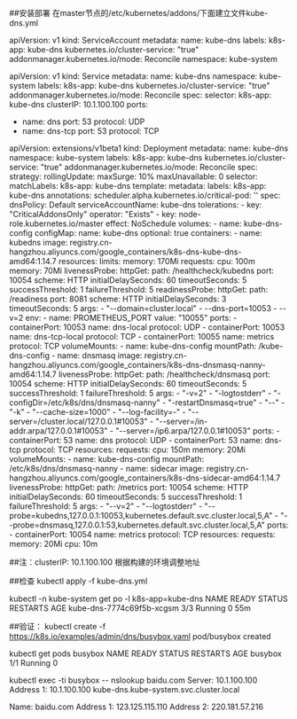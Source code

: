 ##安装部署
在master节点的/etc/kubernetes/addons/下面建立文件kube-dns.yml

apiVersion: v1
kind: ServiceAccount
metadata:
  name: kube-dns
  labels:
    k8s-app: kube-dns
    kubernetes.io/cluster-service: "true"
    addonmanager.kubernetes.io/mode: Reconcile
  namespace: kube-system

apiVersion: v1
kind: Service
metadata:
  name: kube-dns
  namespace: kube-system
  labels:
    k8s-app: kube-dns
    kubernetes.io/cluster-service: "true"
    addonmanager.kubernetes.io/mode: Reconcile
spec:
  selector:
    k8s-app: kube-dns
  clusterIP: 10.1.100.100
  ports:
  - name: dns
    port: 53
    protocol: UDP
  - name: dns-tcp
    port: 53
    protocol: TCP

apiVersion: extensions/v1beta1
kind: Deployment
metadata:
  name: kube-dns
  namespace: kube-system
  labels:
    k8s-app: kube-dns
    kubernetes.io/cluster-service: "true"
    addonmanager.kubernetes.io/mode: Reconcile
spec:
  strategy:
    rollingUpdate:
      maxSurge: 10%
      maxUnavailable: 0
  selector:
    matchLabels:
      k8s-app: kube-dns
  template:
    metadata:
      labels:
        k8s-app: kube-dns
      annotations:
        scheduler.alpha.kubernetes.io/critical-pod: ''
    spec:
      dnsPolicy: Default
      serviceAccountName: kube-dns
      tolerations:
      - key: "CriticalAddonsOnly"
        operator: "Exists"
      - key: node-role.kubernetes.io/master
        effect: NoSchedule
      volumes:
      - name: kube-dns-config
        configMap:
          name: kube-dns
          optional: true
      containers:
      - name: kubedns
        image: registry.cn-hangzhou.aliyuncs.com/google_containers/k8s-dns-kube-dns-amd64:1.14.7
        resources:
          limits:
            memory: 170Mi
          requests:
            cpu: 100m
            memory: 70Mi
        livenessProbe:
          httpGet:
            path: /healthcheck/kubedns
            port: 10054
            scheme: HTTP
          initialDelaySeconds: 60
          timeoutSeconds: 5
          successThreshold: 1
          failureThreshold: 5
        readinessProbe:
          httpGet:
            path: /readiness
            port: 8081
            scheme: HTTP
          initialDelaySeconds: 3
          timeoutSeconds: 5
        args:
        - "--domain=cluster.local"
        - --dns-port=10053
        - --v=2
        env:
        - name: PROMETHEUS_PORT
          value: "10055"
        ports:
        - containerPort: 10053
          name: dns-local
          protocol: UDP
        - containerPort: 10053
          name: dns-tcp-local
          protocol: TCP
        - containerPort: 10055
          name: metrics
          protocol: TCP
        volumeMounts:
        - name: kube-dns-config
          mountPath: /kube-dns-config
      - name: dnsmasq
        image: registry.cn-hangzhou.aliyuncs.com/google_containers/k8s-dns-dnsmasq-nanny-amd64:1.14.7
        livenessProbe:
          httpGet:
            path: /healthcheck/dnsmasq
            port: 10054
            scheme: HTTP
          initialDelaySeconds: 60
          timeoutSeconds: 5
          successThreshold: 1
          failureThreshold: 5
        args:
        - "-v=2"
        - "-logtostderr"
        - "-configDir=/etc/k8s/dns/dnsmasq-nanny"
        - "-restartDnsmasq=true"
        - "--"
        - "-k"
        - "--cache-size=1000"
        - "--log-facility=-"
        - "--server=/cluster.local/127.0.0.1#10053"
        - "--server=/in-addr.arpa/127.0.0.1#10053"
        - "--server=/ip6.arpa/127.0.0.1#10053"
        ports:
        - containerPort: 53
          name: dns
          protocol: UDP
        - containerPort: 53
          name: dns-tcp
          protocol: TCP
        resources:
          requests:
            cpu: 150m
            memory: 20Mi
        volumeMounts:
        - name: kube-dns-config
          mountPath: /etc/k8s/dns/dnsmasq-nanny
      - name: sidecar
        image: registry.cn-hangzhou.aliyuncs.com/google_containers/k8s-dns-sidecar-amd64:1.14.7
        livenessProbe:
          httpGet:
            path: /metrics
            port: 10054
            scheme: HTTP
          initialDelaySeconds: 60
          timeoutSeconds: 5
          successThreshold: 1
          failureThreshold: 5
        args:
        - "--v=2"
        - "--logtostderr"
        - "--probe=kubedns,127.0.0.1:10053,kubernetes.default.svc.cluster.local,5,A"
        - "--probe=dnsmasq,127.0.0.1:53,kubernetes.default.svc.cluster.local,5,A"
        ports:
        - containerPort: 10054
          name: metrics
          protocol: TCP
        resources:
          requests:
            memory: 20Mi
            cpu: 10m


##注：clusterIP: 10.1.100.100 根据构建的环境调整地址

##检查
kubectl apply -f kube-dns.yml

kubectl -n kube-system get po -l k8s-app=kube-dns
NAME                        READY     STATUS    RESTARTS   AGE
kube-dns-7774c69f5b-xcgsm   3/3       Running   0          55m

##验证：
kubectl create -f https://k8s.io/examples/admin/dns/busybox.yaml
pod/busybox created

kubectl get pods busybox
NAME      READY     STATUS    RESTARTS   AGE
busybox   1/1       Running   0          <some-time>
  
kubectl exec -ti busybox -- nslookup baidu.com
Server:    10.1.100.100
Address 1: 10.1.100.100 kube-dns.kube-system.svc.cluster.local

Name:      baidu.com
Address 1: 123.125.115.110
Address 2: 220.181.57.216


